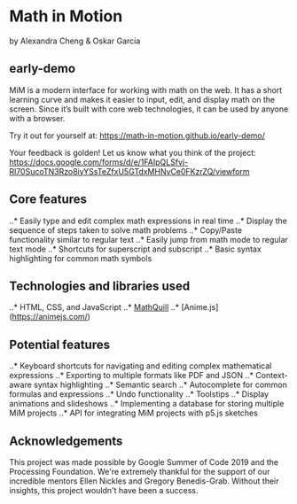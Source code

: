 # Math in Motion

by Alexandra Cheng & Oskar Garcia 


## early-demo
MiM is a modern interface for working with math on the web. It has a short learning curve and makes it easier to input, edit, and display math on the screen. Since it’s built with core web technologies, it can be used by anyone with a browser.

Try it out for yourself at: https://math-in-motion.github.io/early-demo/

Your feedback is golden! Let us know what you think of the project:
https://docs.google.com/forms/d/e/1FAIpQLSfvj-Rl70SucoTN3Rzo8iyYSsTeZfxU5GTdxMHNvCe0FKzrZQ/viewform


## Core features

..* Easily type and edit complex math expressions in real time
..* Display the sequence of steps taken to solve math problems
..* Copy/Paste functionality similar to regular text
..* Easily jump from math mode to regular text mode
..* Shortcuts for superscript and subscript
..* Basic syntax highlighting for common math symbols


## Technologies and libraries used

..* HTML, CSS, and JavaScript
..* [MathQuill](http://mathquill.com/)
..* [Anime.js] (https://animejs.com/)


## Potential features

..* Keyboard shortcuts for navigating and editing complex mathematical expressions
..* Exporting to multiple formats like PDF and JSON
..* Context-aware syntax highlighting
..* Semantic search
..* Autocomplete for common formulas and expressions
..* Undo functionality
..* Toolstips
..* Display animations and slideshows
..* Implementing a database for storing multiple MiM projects
..* API for integrating MiM projects with p5.js sketches

## Acknowledgements

This project was made possible by Google Summer of Code 2019 and the Processing Foundation. We're extremely thankful for the support of our incredible mentors Ellen Nickles and Gregory Benedis-Grab. Without their insights, this project wouldn't have been a success. 


